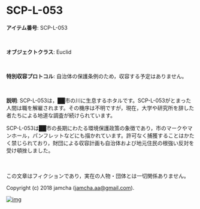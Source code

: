# SCP-L-053

**アイテム番号**: SCP-L-053  

<br>  

**オブジェクトクラス**: Euclid  

<br>  

**特別収容プロトコル**: 自治体の保護条例のため，収容する予定はありません。  

<br>  

**説明**: SCP-L-053は，██市の川に生息するホタルです。SCP-L-053がとまった人間は職を解雇されます。その機序は不明ですが，現在，大学や研究所を辞した者たちによる地道な調査が続けられています。  

SCP-L-053は██市の長期にわたる環境保護政策の象徴であり，市のマークやマンホール，パンフレットなどにも描かれています。許可なく捕獲することはかたく禁じられており，財団による収容計画も自治体および地元住民の根強い反対を受け頓挫しました。  

<br>  
<br>  
この文章はフィクションであり，実在の人物・団体とは一切関係ありません。  

Copyright (c) 2018 jamcha (jamcha.aa@gmail.com).  

[![img](http://i.creativecommons.org/l/by-sa/4.0/88x31.png)](http://creativecommons.org/licenses/by-sa/4.0/deed)